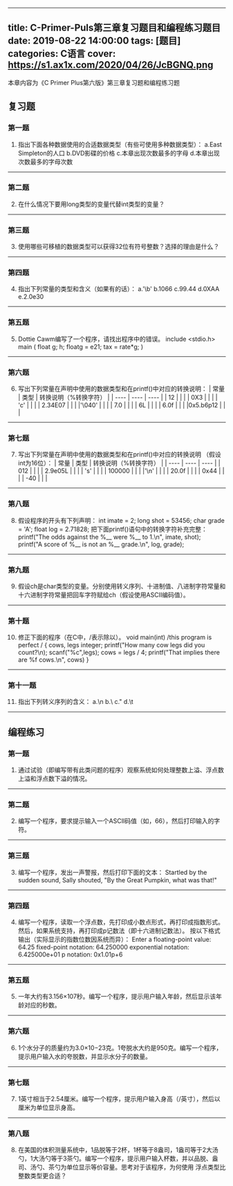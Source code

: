 ﻿---

title: C-Primer-Puls第三章复习题目和编程练习题目
date: 2019-08-22 14:00:00
tags: [题目]
categories: C语言
cover: https://s1.ax1x.com/2020/04/26/JcBGNQ.png
---


本章内容为《C Primer Plus第六版》第三章复习题和编程练习题

## 复习题

### 第一题
1. 指出下面各种数据使用的合适数据类型（有些可使用多种数据类型）：
a.East Simpleton的人口
b.DVD影碟的价格
c.本章出现次数最多的字母
d.本章出现次数最多的字母次数

<!--more-->

----------


### 第二题
2. 在什么情况下要用long类型的变量代替int类型的变量？

----------

### 第三题
3. 使用哪些可移植的数据类型可以获得32位有符号整数？选择的理由是什么？

----------

### 第四题
4. 指出下列常量的类型和含义（如果有的话）：
a.'\b'
b.1066
c.99.44
d.0XAA
e.2.0e30

----------

### 第五题
5. Dottie Cawm编写了一个程序，请找出程序中的错误。
        include <stdio.h>
        main (
        float g; h;
        floatg = e21;
        tax = rate*g;
        )

----------

### 第六题
6. 写出下列常量在声明中使用的数据类型和在printf()中对应的转换说明：
| 常量 | 类型 | 转换说明（%转换字符） |
| ---- | ---- | ---- |
| 12   |      |      |
| 0X3  |      |      |
| 'c'  |      |      |
| 2.34E07 |   |      |
|'\040' |     |      |
| 7.0  |      |      |
| 6L   |      |      |
| 6.0f |      |      |
|0x5.b6p12 |  |      |


----------

### 第七题
7. 写出下列常量在声明中使用的数据类型和在printf()中对应的转换说明 （假设int为16位）：
| 常量 | 类型 | 转换说明（%转换字符） |
| ---- | ---- | ---- |
| 012  |      |      |
| 2.9e05L  |      |      |
| 's'  |      |      |
| 100000 |   |      |
|'\n' |     |      |
| 20.0f  |      |      |
| 0x44   |      |      |
| -40 |      |      |

----------

### 第八题
8. 假设程序的开头有下列声明：
        int imate = 2;
        long shot = 53456;
        char grade = 'A';
        float log = 2.71828;
把下面printf()语句中的转换字符补充完整：
        printf("The odds against the %__ were %__ to 1.\n", imate, shot);
        printf("A score of %__ is not an %__ grade.\n", log, grade);

----------

### 第九题
9. 假设ch是char类型的变量。分别使用转义序列、十进制值、八进制字符常量和十六进制字符常量把回车字符赋给ch（假设使用ASCII编码值）。

----------

### 第十题
10. 修正下面的程序（在C中，/表示除以）。
        void main(int)  /this program is perfect /
        {
        cows, legs integer;
        printf("How many cow legs did you count?\n); scanf("%c",legs);
        cows = legs / 4; printf("That
        implies there are %f cows.\n", cows)
        }


----------


### 第十一题
11. 指出下列转义序列的含义：
        a.\n
        b.\\
        c.\"
        d.\t

----------

## 编程练习

### 第一题
1. 通过试验（即编写带有此类问题的程序）观察系统如何处理整数上溢、浮点数上溢和浮点数下溢的情况。

 ----------

### 第二题
2. 编写一个程序，要求提示输入一个ASCII码值（如，66），然后打印输入的字符。

----------

### 第三题
3. 编写一个程序，发出一声警报，然后打印下面的文本：
        Startled by the sudden sound,
        Sally shouted, "By the Great Pumpkin, what was that!"

----------

### 第四题
4. 编写一个程序，读取一个浮点数，先打印成小数点形式，再打印成指数形式。然后，如果系统支持，再打印成p记数法（即十六进制记数法）。 按以下格式输出（实际显示的指数位数因系统而异）：
        Enter a floating-point value: 64.25
        fixed-point notation: 64.250000
        exponential notation: 6.425000e+01
        p notation: 0x1.01p+6


----------

### 第五题
5. 一年大约有3.156×107秒。编写一个程序，提示用户输入年龄，然后显示该年龄对应的秒数。

----------

### 第六题
6. 1个水分子的质量约为3.0×10−23克。1夸脱水大约是950克。编写一个程序，提示用户输入水的夸脱数，并显示水分子的数量。

----------

### 第七题
7. 1英寸相当于2.54厘米。编写一个程序，提示用户输入身高（/英寸），然后以厘米为单位显示身高。

----------

### 第八题
8. 在美国的体积测量系统中，1品脱等于2杯，1杯等于8盎司，1盎司等于2大汤勺，1大汤勺等于3茶勺。编写一个程序，提示用户输入杯数，并以品脱、盎司、汤勺、茶勺为单位显示等价容量。思考对于该程序，为何使用 浮点类型比整数类型更合适？